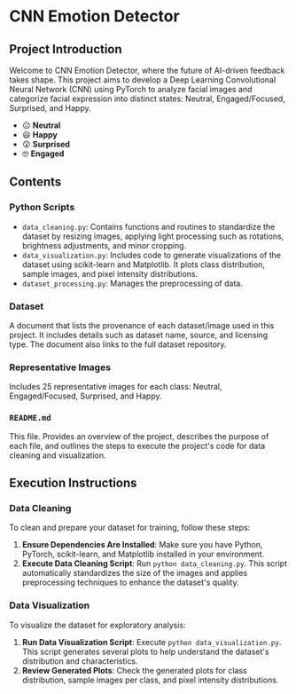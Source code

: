 # CNN Emotion Detector

## Project Introduction

Welcome to CNN Emotion Detector, where the future of AI-driven feedback takes shape. This project aims to develop a Deep Learning Convolutional Neural Network (CNN) using PyTorch to analyze facial images and categorize facial expression into distinct states: Neutral, Engaged/Focused, Surprised, and Happy.

- :neutral_face: **Neutral**
- :smiley: **Happy**
- :astonished: **Surprised**
- :nerd_face: **Engaged**

## Contents

### Python Scripts

- `data_cleaning.py`: Contains functions and routines to standardize the dataset by resizing images, applying light processing such as rotations, brightness adjustments, and minor cropping. 
- `data_visualization.py`: Includes code to generate visualizations of the dataset using scikit-learn and Matplotlib. It plots class distribution, sample images, and pixel intensity distributions.
- `dataset_processing.py`: Manages the preprocessing of data.
### Dataset

A document that lists the provenance of each dataset/image used in this project. It includes details such as dataset name, source, and licensing type. The document also links to the full dataset repository.

### Representative Images

Includes 25 representative images for each class: Neutral, Engaged/Focused, Surprised, and Happy.

### `README.md`

This file. Provides an overview of the project, describes the purpose of each file, and outlines the steps to execute the project's code for data cleaning and visualization.

## Execution Instructions

### Data Cleaning

To clean and prepare your dataset for training, follow these steps:

1. **Ensure Dependencies Are Installed**: Make sure you have Python, PyTorch, scikit-learn, and Matplotlib installed in your environment.
2. **Execute Data Cleaning Script**: Run `python data_cleaning.py`. This script automatically standardizes the size of the images and applies preprocessing techniques to enhance the dataset's quality.

### Data Visualization

To visualize the dataset for exploratory analysis:

1. **Run Data Visualization Script**: Execute `python data_visualization.py`. This script generates several plots to help understand the dataset's distribution and characteristics.
2. **Review Generated Plots**: Check the generated plots for class distribution, sample images per class, and pixel intensity distributions.
